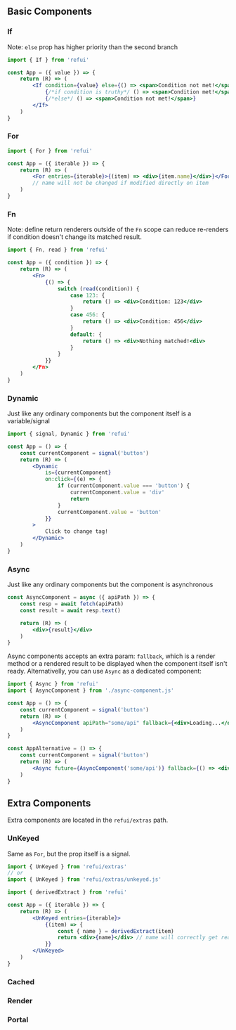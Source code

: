 ## Basic Components

### If

Note: `else` prop has higher priority than the second branch

```jsx
import { If } from 'refui'

const App = ({ value }) => {
	return (R) => (
		<If condition={value} else={() => <span>Condition not met!</span>}>
			{/*if condition is truthy*/ () => <span>Condition met!</span>}
			{/*else*/ () => <span>Condition not met!</span>}
		</If>
	)
}
```

### For

```jsx
import { For } from 'refui'

const App = ({ iterable }) => {
	return (R) => (
		<For entries={iterable}>{(item) => <div>{item.name}</div>}</For>
		// name will not be changed if modified directly on item
	)
}
```

### Fn

Note: define return renderers outside of the `Fn` scope can reduce re-renders if condition doesn't change its matched result.

```jsx
import { Fn, read } from 'refui'

const App = ({ condition }) => {
	return (R) => (
		<Fn>
			{() => {
				switch (read(condition)) {
					case 123: {
						return () => <div>Condition: 123</div>
					}
					case 456: {
						return () => <div>Condition: 456</div>
					}
					default: {
						return () => <div>Nothing matched!<div>
					}
				}
			}}
		</Fn>
	)
}
```

### Dynamic

Just like any ordinary components but the component itself is a variable/signal

```jsx
import { signal, Dynamic } from 'refui'

const App = () => {
	const currentComponent = signal('button')
	return (R) => (
		<Dynamic
			is={currentComponent}
			on:click={(e) => {
				if (currentComponent.value === 'button') {
					currentComponent.value = 'div'
					return
				}
				currentComponent.value = 'button'
			}}
		>
			Click to change tag!
		</Dynamic>
	)
}
```

### Async

Just like any ordinary components but the component is asynchronous

```jsx
const AsyncComponent = async ({ apiPath }) => {
	const resp = await fetch(apiPath)
	const result = await resp.text()

	return (R) => (
		<div>{result}</div>
	)
}
```

Async components accepts an extra param: `fallback`, which is a render method or a rendered result to be displayed when the component itself isn't ready. Alternativelly, you can use `Async` as a dedicated component:

```jsx
import { Async } from 'refui'
import { AsyncComponent } from './async-component.js'

const App = () => {
	const currentComponent = signal('button')
	return (R) => (
		<AsyncComponent apiPath="some/api" fallback={<div>Loading...</div>} />
	)
}

const AppAlternative = () => {
	const currentComponent = signal('button')
	return (R) => (
		<Async future={AsyncComponent('some/api')} fallback={() => <div>Loading...</div>} />
	)
}
```

## Extra Components

Extra components are located in the `refui/extras` path.

### UnKeyed

Same as `For`, but the prop itself is a signal.

```jsx
import { UnKeyed } from 'refui/extras'
// or
import { UnKeyed } from 'refui/extras/unkeyed.js'

import { derivedExtract } from 'refui'

const App = ({ iterable }) => {
	return (R) => (
		<UnKeyed entries={iterable}>
			{(item) => {
				const { name } = derivedExtract(item)
				return <div>{name}</div> // name will correctly get reactive if it's a signal on item
			}}
		</UnKeyed>
	)
}
```

### Cached

### Render

### Portal
